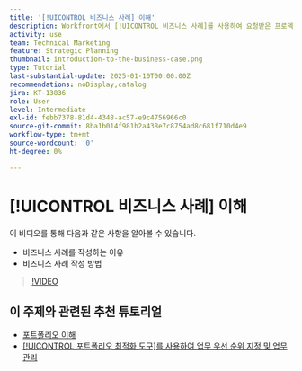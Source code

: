 ```yaml
---
title: '[!UICONTROL 비즈니스 사례] 이해'
description: Workfront에서 [!UICONTROL 비즈니스 사례]를 사용하여 요청받은 프로젝트를 평가하고 이를 포트폴리오의 다른 프로젝트와 비교하는 방법을 알아봅니다.
activity: use
team: Technical Marketing
feature: Strategic Planning
thumbnail: introduction-to-the-business-case.png
type: Tutorial
last-substantial-update: 2025-01-10T00:00:00Z
recommendations: noDisplay,catalog
jira: KT-13836
role: User
level: Intermediate
exl-id: febb7378-81d4-4348-ac57-e9c4756966c0
source-git-commit: 8ba1b014f981b2a438e7c8754ad8c681f710d4e9
workflow-type: tm+mt
source-wordcount: '0'
ht-degree: 0%

---
```


# [!UICONTROL 비즈니스 사례] 이해

이 비디오를 통해 다음과 같은 사항을 알아볼 수 있습니다.

* 비즈니스 사례를 작성하는 이유
* 비즈니스 사례 작성 방법

>[!VIDEO](https://video.tv.adobe.com/v/3442843/?quality=12&learn=on)

## 이 주제와 관련된 추천 튜토리얼

* [포트폴리오 이해](/help/portfolios-and-programs/overview-of-adobe-workfront-portfolios.md)
* [[!UICONTROL 포트폴리오 최적화 도구]를 사용하여 업무 우선 순위 지정 및 업무 관리](/help/portfolios-and-programs/prioritize-and-manage-work-with-portfolios.md)
